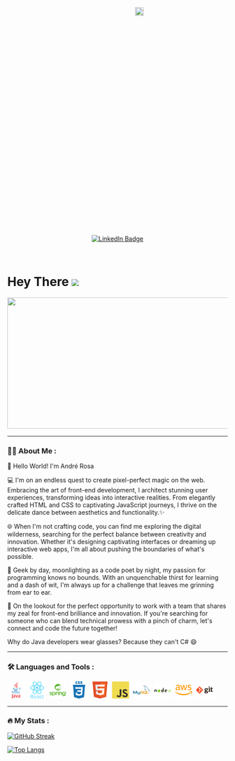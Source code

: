 
<div style="width:100%; height:0;padding-bottom:100%; position:relative;" align="center">
  <img src="https://media.giphy.com/media/v1.Y2lkPTc5MGI3NjExbXRiY2xkOGw0ZjlocGZ5MThhNzgzdGoxdnJ4amRldDAxNjBlY3Z4ayZlcD12MV9pbnRlcm5hbF9naWZfYnlfaWQmY3Q9Zw/6ib6KPmkeAjDTxMxij/giphy.gif" width="20%" height="20%" style="position:absolute" frameBorder="0" class="giphy-embed" allowFullScreen></img>
</div>
&nbsp;
<div id="badges" align="center">
  <a href="https://www.linkedin.com/in/andre-joão-vicente-rosa">
  <img src="https://img.shields.io/badge/LinkedIn-blue?style=for-the-badge&logo=linkedin&logoColor=white" alt="LinkedIn Badge"  width="21%"/>
  </a>
</div>
<div id="viewCounter" align="center">
  <img src="https://komarev.com/ghpvc/?username=AndreJVRosa&style=flat-square&color=blue" alt="" />
</div>
&nbsp;


<h1>
  Hey There
  <img src="https://media.giphy.com/media/hvRJCLFzcasrR4ia7z/giphy.gif" width="30px"/>
</h1>
<div align="center">
  <img src="https://media.giphy.com/media/26tn33aiTi1jkl6H6/giphy.gif" width="600" height="300"/>
</div>

---

### :man_technologist: About Me :
👋 Hello World! I'm André Rosa

💻 I'm on an endless quest to create pixel-perfect magic on the web. Embracing the art of front-end development, I architect stunning user experiences, transforming ideas into interactive realities. From elegantly crafted HTML and CSS to captivating JavaScript journeys, I thrive on the delicate dance between aesthetics and functionality.✨

🌐 When I'm not crafting code, you can find me exploring the digital wilderness, searching for the perfect balance between creativity and innovation. Whether it's designing captivating interfaces or dreaming up interactive web apps, I'm all about pushing the boundaries of what's possible.

🚀 Geek by day, moonlighting as a code poet by night, my passion for programming knows no bounds. With an unquenchable thirst for learning and a dash of wit, I'm always up for a challenge that leaves me grinning from ear to ear.

🎯 On the lookout for the perfect opportunity to work with a team that shares my zeal for front-end brilliance and innovation. If you're searching for someone who can blend technical prowess with a pinch of charm, let's connect and code the future together!

Why do Java developers wear glasses? Because they can't C# 😄

---

### :hammer_and_wrench: Languages and Tools :
<div>
  <img src="https://github.com/devicons/devicon/blob/master/icons/java/java-original-wordmark.svg" title="Java" alt="Java" width="40" height="40"/>&nbsp;
  <img src="https://github.com/devicons/devicon/blob/master/icons/react/react-original-wordmark.svg" title="React" alt="React" width="40" height="40"/>&nbsp;
  <img src="https://github.com/devicons/devicon/blob/master/icons/spring/spring-original-wordmark.svg" title="Spring" alt="Spring" width="40" height="40"/>&nbsp;
  <img src="https://github.com/devicons/devicon/blob/master/icons/css3/css3-plain-wordmark.svg"  title="CSS3" alt="CSS" width="40" height="40"/>&nbsp;
  <img src="https://github.com/devicons/devicon/blob/master/icons/html5/html5-original.svg" title="HTML5" alt="HTML" width="40" height="40"/>&nbsp;
  <img src="https://github.com/devicons/devicon/blob/master/icons/javascript/javascript-original.svg" title="JavaScript" alt="JavaScript" width="40" height="40"/>&nbsp;
  <img src="https://github.com/devicons/devicon/blob/master/icons/mysql/mysql-original-wordmark.svg" title="MySQL"  alt="MySQL" width="40" height="40"/>&nbsp;
  <img src="https://github.com/devicons/devicon/blob/master/icons/nodejs/nodejs-original-wordmark.svg" title="NodeJS" alt="NodeJS" width="40" height="40"/>&nbsp;
  <img src="https://github.com/devicons/devicon/blob/master/icons/amazonwebservices/amazonwebservices-plain-wordmark.svg" title="AWS" alt="AWS" width="40" height="40"/>&nbsp;
  <img src="https://github.com/devicons/devicon/blob/master/icons/git/git-original-wordmark.svg" title="Git" **alt="Git" width="40" height="40"/>
</div>


---

### :fire: My Stats :

[![GitHub Streak](http://github-readme-streak-stats.herokuapp.com?user=AndreJVRosa&theme=dark&hide_border=true&border_radius=50&date_format=j%20M%5B%20Y%5D)](https://git.io/streak-stats) 

[![Top Langs](https://github-readme-stats.vercel.app/api/top-langs/?username=AndreJVRosa&layout=compact&theme=gruvbox&hide_border=true&border_radius=50&card_width=500px)](https://github.com/anuraghazra/github-readme-stats)


